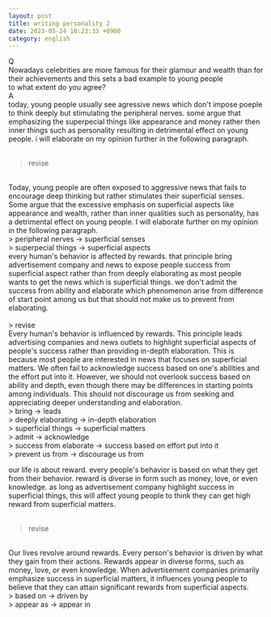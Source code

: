 ```yaml
---
layout: post
title: writing personality 2
date: 2023-05-24 10:23:33 +0900
category: english
---
```

Q
<br/> 
Nowadays celebrities are more famous for their glamour and wealth than for their achievements and this sets a bad example to young people
<br/>
to what extent do you agree?
<br/>
A
<br/>
today, young people usually see agressive news which don't impose poeple to think deeply but stimulating the peripheral nerves. some argue that emphasizing the superpecial things like appearance and money rather then inner things such as personality resulting in detrimental effect on young people. i will elaborate on my opinion further in the following paragraph.
<br/>
<br/>
> revise

<br/>
Today, young people are often exposed to aggressive news that fails to encourage deep thinking but rather stimulates their superficial senses. Some argue that the excessive emphasis on superficial aspects like appearance and wealth, rather than inner qualities such as personality, has a detrimental effect on young people. I will elaborate further on my opinion in the following paragraph.
<br/>
> peripheral nerves -> superficial senses
<br/>
> superpecial things -> superficial aspects

<br/>
every human's behavior is affected by rewards. that principle bring advertisement company and news to expose people success from superficial aspect rather than from deeply elaborating as most people wants to get the news which is superficial things. we don't admit the success from ability and elaborate which phenomenon arise from difference of start point among us but that should not make us to prevent from elaborating.
<br/>
<br/>
> revise

<br/>
Every human's behavior is influenced by rewards. This principle leads advertising companies and news outlets to highlight superficial aspects of people's success rather than providing in-depth elaboration. This is because most people are interested in news that focuses on superficial matters. We often fail to acknowledge success based on one's abilities and the effort put into it. However, we should not overlook success based on ability and depth, even though there may be differences in starting points among individuals. This should not discourage us from seeking and appreciating deeper understanding and elaboration.
<br/>
> bring -> leads
<br/>
> deeply elaborating -> in-depth elaboration
<br/>
> superficial things -> superficial matters
<br/>
> admit -> acknowledge
<br/>
> success from elaborate -> success based on effort put into it
<br/>
> prevent us from -> discourage us from

our life is about reward. every people's behavior is based on what they get from their behavior. reward is diverse in form such as money, love, or even knowledge. as long as advertisement company highlight success in superficial things, this will affect young people to think they can get high reward from superficial matters.
<br/>
<br/>
> revise

<br/>
Our lives revolve around rewards. Every person's behavior is driven by what they gain from their actions. Rewards appear in diverse forms, such as money, love, or even knowledge. When advertisement companies primarily emphasize success in superficial matters, it influences young people to believe that they can attain significant rewards from superficial aspects.
<br/>
> based on -> driven by
<br/>
> appear as -> appear in 

